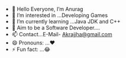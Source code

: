 - 👋 Hello Everyone, I’m Anurag
- 👀 I’m interested in ...Developing Games
- 🌱 I’m currently learning ...Java JDK and C++
- 💞️ Aim to be a Software Developer....
- 📫 Contact...E-Mail- Akrajjha@gmail.com 
- 😄 Pronouns: ...❤
- ⚡ Fun fact: ...😂

<!---
Itzz-anurag/Itzz-anurag is a ✨ special ✨ repository because its `README.md` (this file) appears on your GitHub profile.
You can click the Preview link to take a look at your changes.
--->
